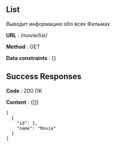 ## List
Выводит информацию обо всех Фильмах

**URL** : /movie/list/

**Method** : GET

**Data constraints** : {}

## Success Responses

**Code** : 200 OK

**Content** : {[]}

```
[
  {
    "id": 1,
    "name": "Movie"
  }
]
```